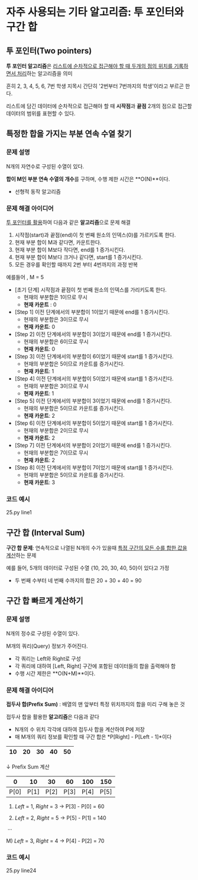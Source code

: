 # 자주 사용되는 기타 알고리즘: 투 포인터와 구간 합

## 투 포인터(Two pointers)

**투 포인터 알고리즘**은 <u>리스트에 순차적으로 접근해야 할 때 두개의 점의 위치를 기록하면서 처리</u>하는 알고리즘을 의미

흔히 2, 3, 4, 5, 6, 7번 학생 지목시 간단히 '2번부터 7번까지의 학생'이라고 부르곤 한다.

리스트에 담긴 데이터에 순차적으로 접근해야 할 때 **시작점**과 **끝점** 2개의 점으로 접근할 데이터의 범위를 표현할 수 있다.



## 특정한 합을 가지는 부분 연속 수열 찾기

### 문제 설명

N개의 자연수로 구성된 수열이 있다.

**합이 M인 부분 연속 수열의 개수**를 구하며, 수행 제한 시간은 **O(N)**이다.

- 선형적 동작 알고리즘



### 문제 해결 아이디어

<u>투 포인터를 활용</u>하여 다음과 같은 **알고리즘**으로 문제 해결

1. 시작점(start)과 끝점(end)이 첫 번째 원소의 인덱스(0)를 가르키도록 한다.
2. 현재 부분 합이 M과 같다면, 카운트한다.
3. 현재 부분 합이 M보다 작다면, end를 1 증가시킨다.
4. 현재 부분 합이 M보다 크거나 같다면, start를 1 증가시킨다.
5. 모든 경우를 확인할 때까지 2번 부터 4번까지의 과정 반복

예를들어 , M = 5

- [초기 단계] 시작점과 끝점이 첫 번째 원소의 인덱스를 가리키도록 한다.
  - 현재의 부분합은 1이므로 무시
  - **현재 카운트** : 0
- [Step 1] 이전 단계에서의 부분합이 1이었기 때문에 end를 1 증가시킨다.
  - 현재의 부분합은 3이므로 무시
  - **현재 카운트**: 0
- [Step 2] 이전 단계에서의 부분합이 3이었기 때문에 end를 1 증가시킨다.
  - 현재의 부분합은 6이므로 무시
  - **현재 카운트**: 0
- [Step 3] 이전 단계에서의 부분합이 6이었기 때문에 start를 1 증가시킨다.
  - 현재의 부분합은 5이므로 카운트를 증가시킨다.
  - **현재 카운트**: 1
- [Step 4] 이전 단계에서의 부분합이 5이었기 때문에 start를 1 증가시킨다.
  - 현재의 부분합은 3이므로 무시
  - **현재 카운트**: 1
- [Step 5] 이전 단계에서의 부분합이 3이었기 때문에 end를 1 증가시킨다.
  - 현재의 부분합은 5이므로 카운트를 증가시킨다.
  - **현재 카운트**: 2
- [Step 6] 이전 단계에서의 부분합이 5이었기 때문에 start를 1 증가시킨다.
  - 현재의 부분합은 2이므로 무시
  - **현재 카운트**: 2
- [Step 7] 이전 단계에서의 부분합이 2이었기 때문에 end를 1 증가시킨다.
  - 현재의 부분합은 7이므로 무시
  - **현재 카운트**: 2
- [Step 8] 이전 단계에서의 부분합이 7이었기 때문에 start를 1 증가시킨다.
  - 현재의 부분합은 5이므로 카운트를 증가시킨다.
  - **현재 카운트**: 3



### 코드 예시

25.py line1





## 구간 합 (Interval Sum)

**구간 합 문제**: 연속적으로 나열된 N개의 수가 있을때 <u>특정 구간의 모든 수를 합한 값을 계산</u>하는 문제

예를 들어, 5개의 데이터로 구성된 수열 {10, 20, 30, 40, 50}이 있다고 가정

- 두 번째 수부터 네 번째 수까지의 합은 20 + 30 + 40 = 90 



## 구간 합 빠르게 계산하기

### 문제 설명

N개의 정수로 구성된 수열이 있다.

M개의 쿼리(Query) 정보가 주어진다.

- 각 쿼리는 Left와 Right로 구성
- 각 쿼리에 대하여 [Left, Right] 구간에 포함된 데이터들의 합을 출력해야 함
- 수행 시간 제한은 **O(N+M)**이다.



### 문제 해결 아이디어

**접두사 합(Prefix Sum)** : 배열의 맨 앞부터 특정 위치까지의 합을 미리 구해 놓은 것

접두사 합을 활용한 **알고리즘**은 다음과 같다

- N개의 수 위치 각각에 대하여 접두사 합을 계산하여 P에 저장
- 매 M개의 쿼리 정보를 확인할 때 구간 합은 *P[Right] - P[Left - 1]*이다

| 10   | 20   | 30   | 40   | 50   |
| ---- | ---- | ---- | ---- | ---- |

↓ Prefix Sum 계산

| 0    | 10   | 30   | 60   | 100  | 150  |
| ---- | ---- | ---- | ---- | ---- | ---- |
| P[0] | P[1] | P[2] | P[3] | P[4] | P[5] |

1) *Left* = 1, *Right* = 3  →  P[3] - P[0] = 60

2) *Left* = 2, *Right* = 5  →  P[5] - P[1] = 140

​                                    ···

M) *Left* = 3, *Right* = 4  →  P[4] - P[2] = 70



### 코드 예시

25.py line24
